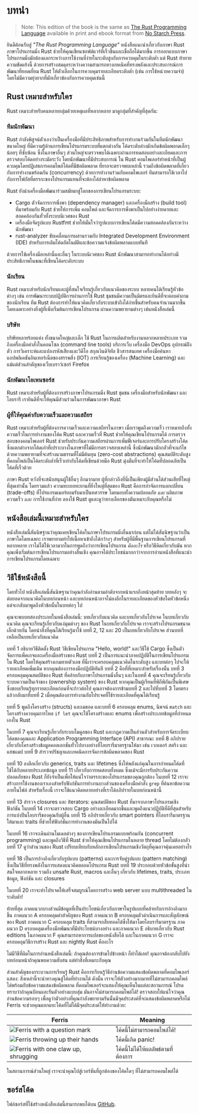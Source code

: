 # บทนำ

> Note: This edition of the book is the same as [The Rust Programming
> Language][nsprust] available in print and ebook format from [No Starch
> Press][nsp].

[nsprust]: https://nostarch.com/rust-programming-language-2nd-edition
[nsp]: https://nostarch.com/

ยินดีต้อนรับสู่ *"The Rust Programming Language"* หนังสือแนะนำเกี่ยวกับภาษา Rust 
ภาษาโปรแกรมมิ่ง Rust ช่วยให้คุณเขียนซอฟต์แวร์ที่เร็วขึ้นและเชื่อถือได้มากขึ้น 
การออกแบบภาษาโปรแกรมมิ่งมักต้องแลกระหว่างการใช้งานที่ง่ายในระดับสูงกับการควบคุมในระดับต่ำ 
แต่ Rust ท้าทายความขัดแย้งนี้ ด้วยการสร้างสมดุลระหว่างความสามารถทางเทคนิคที่ทรงพลังและประสบการณ์การพัฒนาที่ยอดเยี่ยม
Rust ให้ตัวเลือกในการควบคุมรายละเอียดระดับต่ำ (เช่น การใช้หน่วยความจำ) โดยไม่มีความยุ่งยากที่มักเกี่ยวข้องกับการควบคุมเช่นนี้

## Rust เหมาะสำหรับใคร

Rust เหมาะสำหรับคนหลายกลุ่มด้วยเหตุผลที่หลากหลาย มาดูกลุ่มที่สำคัญที่สุดกัน:

### ทีมนักพัฒนา

Rust กำลังพิสูจน์ตัวเองว่าเป็นเครื่องมือที่มีประสิทธิภาพสำหรับการทำงานร่วมกันในทีมนักพัฒนาขนาดใหญ่
ที่มีความรู้ด้านการเขียนโปรแกรมระบบที่แตกต่างกัน โค้ดระดับล่างมักเกิดข้อผิดพลาดเล็กๆ น้อยๆ ที่ซับซ้อน 
ซึ่งในภาษาอื่นๆ ส่วนใหญ่จะตรวจพบได้เฉพาะผ่านการทดสอบอย่างละเอียดและการตรวจสอบโค้ดอย่างระมัดระวัง
โดยนักพัฒนาที่มีประสบการณ์ ใน Rust คอมไพเลอร์ทำหน้าที่เป็นผู้ควบคุมโดยปฏิเสธการคอมไพล์โค้ดที่มีข้อผิดพลาด
ที่ยากจะตรวจพบเหล่านี้ รวมถึงข้อผิดพลาดที่เกี่ยวกับการทำงานพร้อมกัน (concurrency) ด้วยการทำงานร่วมกับคอมไพเลอร์ 
ทีมสามารถใช้เวลาไปกับการโฟกัสที่ตรรกะของโปรแกรมแทนที่จะต้องไล่ล่าหาข้อผิดพลาด

Rust ยังนำเครื่องมือพัฒนาร่วมสมัยมาสู่โลกของการเขียนโปรแกรมระบบ:

* Cargo ตัวจัดการการพึ่งพา (dependency manager) และเครื่องมือสร้าง (build tool) ที่มาพร้อมกับ Rust 
  ช่วยให้การเพิ่ม คอมไพล์ และจัดการการพึ่งพาเป็นไปอย่างง่ายดายและสอดคล้องกันทั่วทั้งระบบนิเวศของ Rust
* เครื่องมือจัดรูปแบบ Rustfmt ช่วยให้มั่นใจว่ารูปแบบการเขียนโค้ดมีความสอดคล้องกันระหว่างนักพัฒนา
* rust-analyzer ขับเคลื่อนการผสานรวมกับ Integrated Development Environment (IDE) 
  สำหรับการเติมโค้ดอัตโนมัติและข้อความแจ้งข้อผิดพลาดแบบทันที

ด้วยการใช้เครื่องมือเหล่านี้และอื่นๆ ในระบบนิเวศของ Rust 
นักพัฒนาสามารถทำงานได้อย่างมีประสิทธิภาพในขณะที่เขียนโค้ดระดับระบบ

### นักเรียน

Rust เหมาะสำหรับนักเรียนและผู้ที่สนใจเรียนรู้เกี่ยวกับแนวคิดของระบบ 
หลายคนได้เรียนรู้หัวข้อต่างๆ เช่น การพัฒนาระบบปฏิบัติการผ่านการใช้ Rust 
ชุมชนมีความเป็นมิตรและยินดีที่จะตอบคำถามของนักเรียน 
ทีม Rust ต้องการทำให้แนวคิดเกี่ยวกับระบบเข้าถึงได้ง่ายขึ้นสำหรับคนจำนวนมากขึ้น 
โดยเฉพาะอย่างยิ่งผู้ที่เพิ่งเริ่มต้นการเขียนโปรแกรม ผ่านความพยายามต่างๆ เช่นหนังสือเล่มนี้

### บริษัท

บริษัทหลายร้อยแห่ง ทั้งขนาดใหญ่และเล็ก ใช้ Rust ในการผลิตสำหรับงานหลากหลายประเภท 
รวมถึงเครื่องมือคำสั่งในคอนโซล (command line tools) บริการเว็บ เครื่องมือ DevOps อุปกรณ์ฝังตัว 
การวิเคราะห์และแปลงรหัสเสียงและวิดีโอ สกุลเงินดิจิทัล ชีวสารสนเทศ เครื่องมือค้นหา 
แอปพลิเคชันอินเทอร์เน็ตของสรรพสิ่ง (IOT) การเรียนรู้ของเครื่อง (Machine Learning) 
และแม้แต่ส่วนสำคัญของเว็บเบราว์เซอร์ Firefox

### นักพัฒนาโอเพนซอร์ส

Rust เหมาะสำหรับผู้ที่ต้องการสร้างภาษาโปรแกรมมิ่ง Rust ชุมชน เครื่องมือสำหรับนักพัฒนา และไลบรารี 
เรายินดีที่จะให้คุณมีส่วนร่วมในการพัฒนาภาษา Rust

### ผู้ที่ให้คุณค่ากับความเร็วและความเสถียร

Rust เหมาะสำหรับผู้ที่ต้องการความเร็วและความเสถียรในภาษา เมื่อเราพูดถึงความเร็ว 
เราหมายถึงทั้งความเร็วในการทำงานของโค้ด Rust และความเร็วที่ Rust ช่วยให้คุณเขียนโปรแกรมได้ 
การตรวจสอบของคอมไพเลอร์ Rust ช่วยรับประกันความเสถียรผ่านการเพิ่มฟีเจอร์และการปรับโครงสร้างโค้ด 
ซึ่งแตกต่างจากโค้ดเก่าที่เปราะบางในภาษาที่ไม่มีการตรวจสอบเหล่านี้ ซึ่งนักพัฒนามักกลัวที่จะแก้ไข 
ด้วยความพยายามที่จะสร้างนามธรรมที่ไม่มีต้นทุน (zero-cost abstractions) 
คุณสมบัติระดับสูงที่คอมไพล์เป็นโค้ดระดับล่ำที่เร็วเท่ากับโค้ดที่เขียนด้วยมือ
 Rust มุ่งมั่นที่จะทำให้โค้ดที่ปลอดภัยเป็นโค้ดที่เร็วด้วย

ภาษา Rust หวังที่จะสนับสนุนผู้ใช้อื่นๆ อีกมากมาย ผู้ที่กล่าวถึงที่นี่เป็นเพียงผู้มีส่วนได้ส่วนเสียที่ใหญ่ที่สุดเท่านั้น 
โดยรวมแล้ว ความทะเยอทะยานที่ยิ่งใหญ่ที่สุดของ Rust คือการกำจัดการแลกเปลี่ยน (trade-offs) 
ที่โปรแกรมเมอร์ยอมรับมาเป็นทศวรรษ โดยมอบทั้งความปลอดภัย *และ* ผลิตภาพ ความเร็ว *และ* การใช้งานที่ง่าย 
ลองใช้ Rust ดูและดูว่าทางเลือกของมันเหมาะกับคุณหรือไม่

## หนังสือเล่มนี้เหมาะสำหรับใคร

หนังสือเล่มนี้สันนิษฐานว่าคุณเคยเขียนโค้ดในภาษาโปรแกรมมิ่งอื่นมาก่อน 
แต่ไม่ได้สันนิษฐานว่าเป็นภาษาใดโดยเฉพาะ เราพยายามทำให้เนื้อหาเข้าถึงได้กว้างๆ 
สำหรับผู้ที่มีพื้นฐานการเขียนโปรแกรมที่หลากหลาย เราไม่ได้ใช้เวลามากในการพูดถึงว่าการเขียนโปรแกรม *คืออะไร* 
หรือวิธีคิดเกี่ยวกับมัน หากคุณเพิ่งเริ่มต้นการเขียนโปรแกรมอย่างสิ้นเชิง 
คุณอาจได้ประโยชน์มากกว่าจากการอ่านหนังสือที่แนะนำการเขียนโปรแกรมโดยเฉพาะ

## วิธีใช้หนังสือนี้

โดยทั่วไป หนังสือเล่มนี้สันนิษฐานว่าคุณกำลังอ่านตามลำดับจากหน้าแรกถึงหน้าสุดท้าย 
บทหลังๆ จะต่อยอดจากแนวคิดในบทก่อนหน้า และบทก่อนหน้าอาจไม่ลงลึกในรายละเอียดของหัวข้อใดหัวข้อหนึ่ง 
แต่จะกลับมาพูดถึงหัวข้อนั้นในบทต่อๆ ไป

คุณจะพบบทสองประเภทในหนังสือเล่มนี้: บทเกี่ยวกับแนวคิด และบทเกี่ยวกับโปรเจค 
ในบทเกี่ยวกับแนวคิด คุณจะเรียนรู้เกี่ยวกับแง่มุมต่างๆ ของ Rust 
ในบทเกี่ยวกับโปรเจค เราจะสร้างโปรแกรมขนาดเล็กด้วยกัน 
โดยนำสิ่งที่คุณได้เรียนรู้มาใช้ บทที่ 2, 12 และ 20 เป็นบทเกี่ยวกับโปรเจค 
ส่วนบทที่เหลือเป็นบทเกี่ยวกับแนวคิด

บทที่ 1 อธิบายวิธีติดตั้ง Rust วิธีเขียนโปรแกรม "Hello, world!" และวิธีใช้ Cargo ซึ่งเป็นตัวจัดการแพ็คเกจและเครื่องมือสร้างของ Rust 
บทที่ 2 เป็นการแนะนำภาคปฏิบัติในการเขียนโปรแกรมใน Rust โดยให้คุณสร้างเกมทายตัวเลข ที่นี่เราจะครอบคลุมแนวคิดในระดับสูง และบทต่อๆ ไปจะให้รายละเอียดเพิ่มเติม หากคุณต้องการลงมือปฏิบัติทันที บทที่ 2 คือที่ที่เหมาะสำหรับเรื่องนั้น 
บทที่ 3 ครอบคลุมคุณสมบัติของ Rust ที่คล้ายกับภาษาโปรแกรมมิ่งอื่นๆ 
และในบทที่ 4 คุณจะเรียนรู้เกี่ยวกับระบบความเป็นเจ้าของ (ownership system) ของ Rust 
หากคุณเป็นผู้เรียนที่พิถีพิถันเป็นพิเศษซึ่งชอบเรียนรู้ทุกรายละเอียดก่อนที่จะก้าวต่อไป 
คุณอาจต้องการข้ามบทที่ 2 และไปที่บทที่ 3 โดยตรง แล้วกลับมาที่บทที่ 2 
เมื่อคุณต้องการทำงานกับโปรเจคที่ใช้รายละเอียดที่คุณได้เรียนรู้

บทที่ 5 พูดถึงโครงสร้าง (structs) และเมธอด และบทที่ 6 ครอบคลุม enums, นิพจน์ `match` 
และโครงสร้างควบคุมการไหล `if let` คุณจะใช้โครงสร้างและ enums เพื่อสร้างประเภทข้อมูลที่กำหนดเองใน Rust

ในบทที่ 7 คุณจะเรียนรู้เกี่ยวกับระบบโมดูลของ Rust และกฎความเป็นส่วนตัวสำหรับการจัดระเบียบโค้ดของคุณและ 
Application Programming Interface (API) สาธารณะ 
บทที่ 8 อภิปรายเกี่ยวกับโครงสร้างข้อมูลคอลเลกชันทั่วไปบางอย่างที่ไลบรารีมาตรฐานให้มา เช่น เวกเตอร์ สตริง และแฮชแมป 
บทที่ 9 สำรวจปรัชญาและเทคนิคการจัดการข้อผิดพลาดของ Rust

บทที่ 10 ลงลึกเกี่ยวกับ generics, traits และ lifetimes ซึ่งให้พลังแก่คุณในการกำหนดโค้ดที่ใช้ได้กับหลายประเภทข้อมูล 
บทที่ 11 เกี่ยวกับการทดสอบทั้งหมด ซึ่งแม้จะมีการรับประกันความปลอดภัยของ Rust ก็ยังจำเป็นเพื่อให้แน่ใจว่าตรรกะของโปรแกรมของคุณถูกต้อง 
ในบทที่ 12 เราจะสร้างการใช้งานของเราเองสำหรับฟังก์ชันการทำงานบางส่วนของเครื่องมือคำสั่ง `grep` 
ที่ค้นหาข้อความภายในไฟล์ สำหรับเรื่องนี้ เราจะใช้แนวคิดหลายอย่างที่เราได้อภิปรายในบทก่อนหน้านี้

บทที่ 13 สำรวจ closures และ iterators: คุณสมบัติของ Rust ที่มาจากภาษาโปรแกรมเชิงฟังก์ชัน 
ในบทที่ 14 เราจะตรวจสอบ Cargo อย่างละเอียดมากขึ้นและพูดถึงแนวปฏิบัติที่ดีที่สุดสำหรับการแบ่งปันไลบรารีของคุณกับผู้อื่น 
บทที่ 15 อภิปรายเกี่ยวกับ smart pointers ที่ไลบรารีมาตรฐานให้มาและ traits ที่ช่วยให้ฟังก์ชันการทำงานของมันเป็นไปได้

ในบทที่ 16 เราจะเดินผ่านโมเดลต่างๆ ของการเขียนโปรแกรมแบบพร้อมกัน (concurrent programming) 
และพูดถึงวิธีที่ Rust ช่วยให้คุณเขียนโปรแกรมในหลาย thread โดยไม่ต้องกลัว 
บทที่ 17 ดูว่าสำนวนของ Rust เปรียบเทียบกับหลักการเขียนโปรแกรมเชิงวัตถุที่คุณอาจคุ้นเคยอย่างไร

บทที่ 18 เป็นการอ้างอิงเกี่ยวกับรูปแบบ (patterns) และการจับคู่รูปแบบ (pattern matching) 
ซึ่งเป็นวิธีที่ทรงพลังในการแสดงแนวคิดตลอดโปรแกรม Rust 
บทที่ 19 ประกอบด้วยหัวข้อขั้นสูงที่น่าสนใจหลากหลาย รวมถึง unsafe Rust, macros 
และอื่นๆ เกี่ยวกับ lifetimes, traits, ประเภทข้อมูล, ฟังก์ชัน และ closures

ในบทที่ 20 เราจะทำโปรเจคให้เสร็จสมบูรณ์โดยการสร้าง web server แบบ multithreaded ในระดับต่ำ!

ท้ายที่สุด ภาคผนวกบางส่วนมีข้อมูลที่เป็นประโยชน์เกี่ยวกับภาษาในรูปแบบที่คล้ายกับการอ้างอิงมากขึ้น 
ภาคผนวก A ครอบคลุมคำสำคัญของ Rust 
ภาคผนวก B ครอบคลุมตัวดำเนินการและสัญลักษณ์ของ Rust 
ภาคผนวก C ครอบคลุม traits ที่สามารถสืบทอดได้ซึ่งให้มาโดยไลบรารีมาตรฐาน 
ภาคผนวก D ครอบคลุมเครื่องมือพัฒนาที่มีประโยชน์บางอย่าง 
และภาคผนวก E อธิบายเกี่ยวกับ Rust editions 
ในภาคผนวก F คุณสามารถหาการแปลของหนังสือได้ 
และในภาคผนวก G เราจะครอบคลุมวิธีการสร้าง Rust และ nightly Rust คืออะไร

ไม่มีวิธีที่ผิดในการอ่านหนังสือเล่มนี้: ถ้าคุณต้องการข้ามไปข้างหน้า ก็ทำได้เลย! 
คุณอาจต้องกลับไปยังบทก่อนหน้าถ้าคุณพบความสับสน แต่ทำสิ่งที่เหมาะกับคุณ

<span id="ferris"></span>

ส่วนสำคัญของกระบวนการเรียนรู้ Rust คือการเรียนรู้วิธีอ่านข้อความแสดงข้อผิดพลาดที่คอมไพเลอร์แสดง: 
สิ่งเหล่านี้จะนำทางคุณสู่โค้ดที่ทำงานได้  ดังนั้น เราจะให้ตัวอย่างมากมายที่ไม่สามารถคอมไพล์ได้พร้อมกับข้อความแสดงข้อผิดพลาด
ที่คอมไพเลอร์จะแสดงให้คุณเห็นในแต่ละสถานการณ์ โปรดทราบว่าถ้าคุณป้อนและรันตัวอย่างแบบสุ่ม มันอาจไม่สามารถคอมไพล์ได้! ตรวจสอบให้แน่ใจว่าคุณอ่านข้อความรอบๆ เพื่อดูว่าตัวอย่างที่คุณกำลังพยายามรันนั้นมีจุดประสงค์ที่จะแสดงข้อผิดพลาดหรือไม่ Ferris จะช่วยคุณแยกแยะโค้ดที่ไม่ได้มีจุดประสงค์ให้ทำงานด้วย:

| Ferris                                                       | Meaning                   |
| ------------------------------------------------------------ | ------------------------- |
| <img src="img/ferris/does_not_compile.svg" class="ferris-explain" alt="Ferris with a question mark"/> | โค้ดนี้ไม่สามารถคอมไพล์ได้!     |
| <img src="img/ferris/panics.svg" class="ferris-explain" alt="Ferris throwing up their hands"/> | โค้ดนี้เกิด panic!            |
| <img src="img/ferris/not_desired_behavior.svg" class="ferris-explain" alt="Ferris with one claw up, shrugging"/> | โค้ดนี้ไม่ได้ให้ผลลัพธ์ตามที่ต้องการ |

ในสถานการณ์ส่วนใหญ่ เราจะนำคุณไปสู่เวอร์ชันที่ถูกต้องของโค้ดใดๆ ที่ไม่สามารถคอมไพล์ได้

## ซอร์สโค้ด

ไฟล์ซอร์สที่ใช้สร้างหนังสือเล่มนี้สามารถพบได้บน [GitHub][book].

[book]: https://github.com/rust-lang/book/tree/main/src
